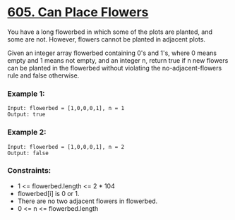 # [605. Can Place Flowers][question-link]

You have a long flowerbed in which some of the plots are planted, and some are not. However, flowers cannot be planted in adjacent plots.

Given an integer array flowerbed containing 0's and 1's, where 0 means empty and 1 means not empty, and an integer n, return true if n new flowers can be planted in the flowerbed without violating the no-adjacent-flowers rule and false otherwise.

### Example 1:
```text
Input: flowerbed = [1,0,0,0,1], n = 1
Output: true
```

### Example 2:
```text
Input: flowerbed = [1,0,0,0,1], n = 2
Output: false
```

### Constraints:

* 1 <= flowerbed.length <= 2 * 104
* flowerbed[i] is 0 or 1.
* There are no two adjacent flowers in flowerbed.
* 0 <= n <= flowerbed.length

[question-link]: https://leetcode.com/problems/can-place-flowers/?envType=study-plan-v2&envId=leetcode-75